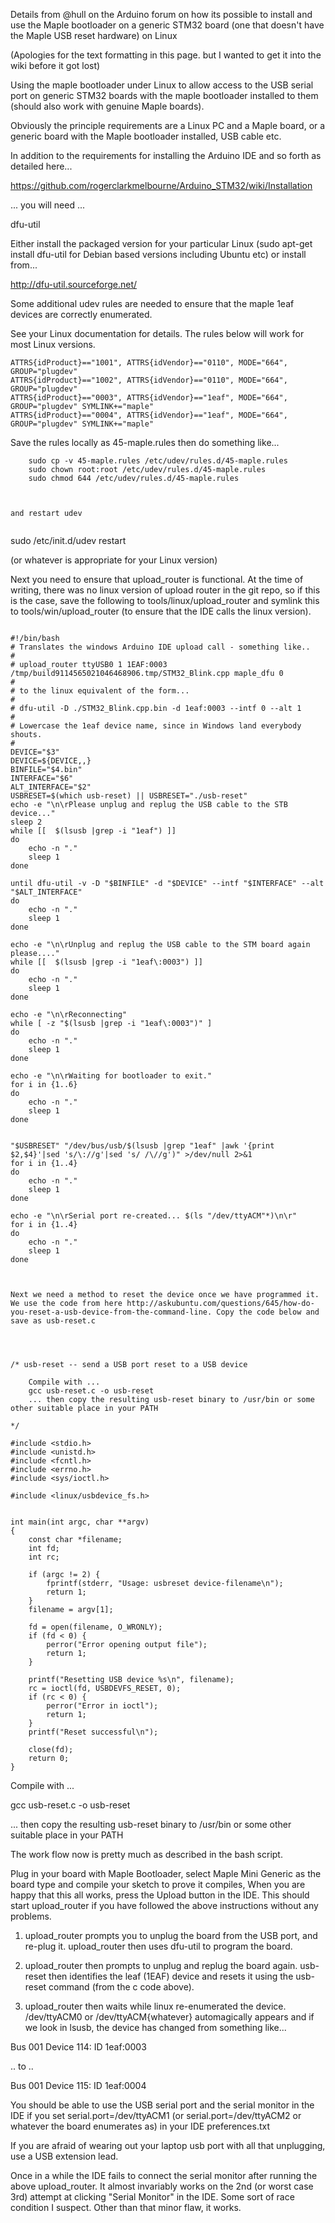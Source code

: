 Details from @hull on the Arduino forum on how its possible to install and use the Maple bootloader on a generic STM32 board (one that doesn't have the Maple USB reset hardware) on Linux

(Apologies for the text formatting in this page. but I wanted to get it into the wiki before it got lost)

Using the maple bootloader under Linux to allow access to the USB serial port on generic STM32 boards with the maple bootloader installed to them (should also work with genuine Maple boards).

Obviously the principle requirements are a Linux PC and a Maple board, or a generic board with the Maple bootloader installed, USB cable etc.

In addition to the requirements for installing the Arduino IDE and so forth as detailed here...

https://github.com/rogerclarkmelbourne/Arduino_STM32/wiki/Installation

... you will need ...

dfu-util

Either install the packaged version for your particular Linux (sudo apt-get install dfu-util for Debian based versions including Ubuntu etc) or install from...

http://dfu-util.sourceforge.net/


Some additional udev rules are needed to ensure that the maple 1eaf devices are correctly enumerated.

See your Linux documentation for details. The rules below will work for most Linux versions.



```
ATTRS{idProduct}=="1001", ATTRS{idVendor}=="0110", MODE="664", GROUP="plugdev"
ATTRS{idProduct}=="1002", ATTRS{idVendor}=="0110", MODE="664", GROUP="plugdev"
ATTRS{idProduct}=="0003", ATTRS{idVendor}=="1eaf", MODE="664", GROUP="plugdev" SYMLINK+="maple"
ATTRS{idProduct}=="0004", ATTRS{idVendor}=="1eaf", MODE="664", GROUP="plugdev" SYMLINK+="maple"
```


Save the rules locally as 45-maple.rules then do something like...



```
    sudo cp -v 45-maple.rules /etc/udev/rules.d/45-maple.rules
    sudo chown root:root /etc/udev/rules.d/45-maple.rules
    sudo chmod 644 /etc/udev/rules.d/45-maple.rules



and restart udev


```

sudo /etc/init.d/udev restart 



(or whatever is appropriate for your Linux version)

Next you need to ensure that upload_router is functional. At the time of writing, there was no linux version of upload router in the git repo, so if this is the case, save the following to tools/linux/upload_router and symlink this to tools/win/upload_router (to ensure that the IDE calls the linux version).



```

#!/bin/bash
# Translates the windows Arduino IDE upload call - something like..
#
# upload_router ttyUSB0 1 1EAF:0003 /tmp/build9114565021046468906.tmp/STM32_Blink.cpp maple_dfu 0
#
# to the linux equivalent of the form...
#
# dfu-util -D ./STM32_Blink.cpp.bin -d 1eaf:0003 --intf 0 --alt 1
#
# Lowercase the 1eaf device name, since in Windows land everybody shouts.
#
DEVICE="$3"
DEVICE=${DEVICE,,}
BINFILE="$4.bin"
INTERFACE="$6"
ALT_INTERFACE="$2"
USBRESET=$(which usb-reset) || USBRESET="./usb-reset"
echo -e "\n\rPlease unplug and replug the USB cable to the STB device..."
sleep 2
while [[  $(lsusb |grep -i "1eaf") ]]
do
    echo -n "."
    sleep 1
done

until dfu-util -v -D "$BINFILE" -d "$DEVICE" --intf "$INTERFACE" --alt "$ALT_INTERFACE"
do
    echo -n "."
    sleep 1
done

echo -e "\n\rUnplug and replug the USB cable to the STM board again please...."
while [[  $(lsusb |grep -i "1eaf\:0003") ]]
do
    echo -n "."
    sleep 1
done

echo -e "\n\rReconnecting"
while [ -z "$(lsusb |grep -i "1eaf\:0003")" ]
do
    echo -n "."
    sleep 1
done

echo -e "\n\rWaiting for bootloader to exit."
for i in {1..6}
do
    echo -n "."
    sleep 1
done


"$USBRESET" "/dev/bus/usb/$(lsusb |grep "1eaf" |awk '{print $2,$4}'|sed 's/\://g'|sed 's/ /\//g')" >/dev/null 2>&1
for i in {1..4}
do
    echo -n "."
    sleep 1
done

echo -e "\n\rSerial port re-created... $(ls "/dev/ttyACM"*)\n\r"
for i in {1..4}
do
    echo -n "."
    sleep 1
done



Next we need a method to reset the device once we have programmed it. We use the code from here http://askubuntu.com/questions/645/how-do-you-reset-a-usb-device-from-the-command-line. Copy the code below and save as usb-reset.c
```

```



/* usb-reset -- send a USB port reset to a USB device
 
    Compile with ...  
    gcc usb-reset.c -o usb-reset
    ... then copy the resulting usb-reset binary to /usr/bin or some other suitable place in your PATH

*/

#include <stdio.h>
#include <unistd.h>
#include <fcntl.h>
#include <errno.h>
#include <sys/ioctl.h>

#include <linux/usbdevice_fs.h>


int main(int argc, char **argv)
{
    const char *filename;
    int fd;
    int rc;

    if (argc != 2) {
        fprintf(stderr, "Usage: usbreset device-filename\n");
        return 1;
    }
    filename = argv[1];

    fd = open(filename, O_WRONLY);
    if (fd < 0) {
        perror("Error opening output file");
        return 1;
    }

    printf("Resetting USB device %s\n", filename);
    rc = ioctl(fd, USBDEVFS_RESET, 0);
    if (rc < 0) {
        perror("Error in ioctl");
        return 1;
    }
    printf("Reset successful\n");

    close(fd);
    return 0;
}

```


Compile with ...  

  gcc usb-reset.c -o usb-reset

... then copy the resulting usb-reset binary to /usr/bin or some other suitable place in your PATH


The work flow now is pretty much as described in the bash script.

Plug in your board with Maple Bootloader, select Maple Mini Generic as the board type and compile your sketch to prove it compiles, When you are happy that this all works, press the Upload button in the IDE. This should start upload_router if you have followed the above instructions without any problems.

1) upload_router prompts you to unplug the board from the USB port, and re-plug it.
upload_router then uses dfu-util to program the board.

2) upload_router then prompts to unplug and replug the board again.
usb-reset then identifies the leaf (1EAF) device and resets it using the usb-reset command (from the c code above).

3) upload_router then waits while linux re-enumerated the device.
/dev/ttyACM0 or /dev/ttyACM{whatever} automagically appears and if we look in lsusb, the device has changed from something like...

Bus 001 Device 114: ID 1eaf:0003

.. to ..

Bus 001 Device 115: ID 1eaf:0004

You should be able to use the USB serial port and the serial monitor in the IDE if you set serial.port=/dev/ttyACM1 (or serial.port=/dev/ttyACM2 or whatever the board enumerates as) in your IDE preferences.txt

If you are afraid of wearing out your laptop usb port with all that unplugging, use a USB extension lead.

Once in a while the IDE fails to connect the serial monitor after running the above upload_router. It almost invariably works on the 2nd  (or worst case 3rd) attempt at clicking "Serial Monitor" in the IDE. Some sort of race condition I suspect. Other than that minor flaw, it works.

